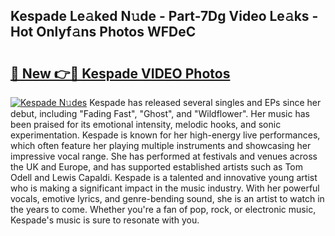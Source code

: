 ## Kespade Le𝚊ked N𝚞de - Part-7Dg Video Le𝚊ks - Hot Onlyf𝚊ns Photos WFDeC

# <h2><a href="http://ab56801.deff.icu/?id=Kespade">🔗 New 👉🔴 Kespade VIDEO Photos</a></h2>

[![Kespade N𝚞des](https://i.imgur.com/rIISA9y.gif)](http://ab56801.deff.icu/?id=Kespade)
Kespade has released several singles and EPs since her debut, including "Fading Fast", "Ghost", and "Wildflower". Her music has been praised for its emotional intensity, melodic hooks, and sonic experimentation. Kespade is known for her high-energy live performances, which often feature her playing multiple instruments and showcasing her impressive vocal range. She has performed at festivals and venues across the UK and Europe, and has supported established artists such as Tom Odell and Lewis Capaldi. Kespade is a talented and innovative young artist who is making a significant impact in the music industry. With her powerful vocals, emotive lyrics, and genre-bending sound, she is an artist to watch in the years to come. Whether you're a fan of pop, rock, or electronic music, Kespade's music is sure to resonate with you.
